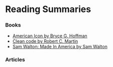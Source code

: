 # Reading Summaries

### Books

- [American Icon by Bryce G. Hoffman](books/american_idol.md)
- [Clean code by Robert C. Martin](books/clean_code.md)
- [Sam Walton: Made In America by Sam Walton](books/sam_walton.md)

### Articles
